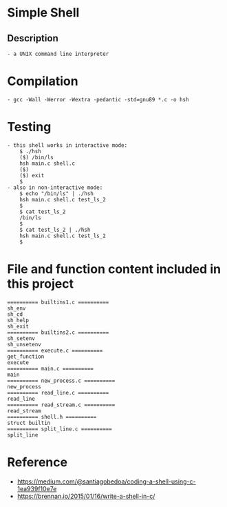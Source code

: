 # Simple Shell
## Description
    - a UNIX command line interpreter

# Compilation
    - gcc -Wall -Werror -Wextra -pedantic -std=gnu89 *.c -o hsh

# Testing
    - this shell works in interactive mode:
        $ ./hsh
        ($) /bin/ls
        hsh main.c shell.c
        ($)
        ($) exit
        $
    - also in non-interactive mode:
        $ echo "/bin/ls" | ./hsh
        hsh main.c shell.c test_ls_2
        $
        $ cat test_ls_2
        /bin/ls
        $
        $ cat test_ls_2 | ./hsh
        hsh main.c shell.c test_ls_2
        $

# File and function content included in this project
    ========== builtins1.c ==========
    sh_env
    sh_cd
    sh_help
    sh_exit
    ========== builtins2.c ==========
    sh_setenv
    sh_unsetenv
    ========== execute.c ==========
    get_function
    execute
    ========== main.c ==========
    main
    ========== new_process.c ==========
    new_process
    ========== read_line.c ==========
    read_line
    ========== read_stream.c ==========
    read_stream
    ========== shell.h ==========
    struct builtin
    ========== split_line.c ==========
    split_line

# Reference
- https://medium.com/@santiagobedoa/coding-a-shell-using-c-1ea939f10e7e
- https://brennan.io/2015/01/16/write-a-shell-in-c/

